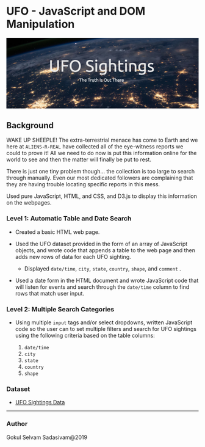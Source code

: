 # UFO - JavaScript and DOM Manipulation

![ufo_sighting](Images/ufo_sighting.jpg)

## Background

WAKE UP SHEEPLE! The extra-terrestrial menace has come to Earth and we here at `ALIENS-R-REAL` have collected all of the eye-witness reports we could to prove it! All we need to do now is put this information online for the world to see and then the matter will finally be put to rest.

There is just one tiny problem though... the collection is too large to search through manually. Even our most dedicated followers are complaining that they are having trouble locating specific reports in this mess.

Used pure JavaScript, HTML, and CSS, and D3.js to display this information on the webpages.

### Level 1: Automatic Table and Date Search

* Created a basic HTML web page.

* Used the UFO dataset provided in the form of an array of JavaScript objects, and wrote code that appends a table to the web page and then adds new rows of data for each UFO sighting.

  * Displayed `date/time`, `city`, `state`, `country`, `shape`, and `comment` .

* Used a date form in the HTML document and wrote JavaScript code that will listen for events and search through the `date/time` column to find rows that match user input.

### Level 2: Multiple Search Categories

* Using multiple `input` tags and/or select dropdowns, written JavaScript code so the user can to set multiple filters and search for UFO sightings using the following criteria based on the table columns:

  1. `date/time`
  2. `city`
  3. `state`
  4. `country`
  5. `shape`

### Dataset

* [UFO Sightings Data](static/js/data.js)

- - -

### Author

Gokul Selvam Sadasivam@2019
